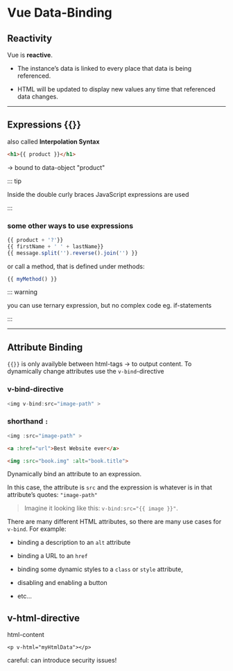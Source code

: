 # Vue Data-Binding

## Reactivity

Vue is **reactive**. 

- The instance’s data is linked to every place that data is being referenced. 

- HTML will be updated to display new values any time that referenced data changes.


------

## Expressions {{}} 

also called **Interpolation Syntax**

```html
<h1>{{ product }}</h1>
```

-> bound to data-object "product"

::: tip

Inside the double curly braces  JavaScript expressions are used

:::

### some other ways to use expressions

```js
{{ product + '?'}}
{{ firstName + ' ' + lastName}}
{{ message.split('').reverse().join('') }}
```

or call a method, that is defined under methods:

```js
{{ myMethod() }}
```

::: warning

you can use ternary expression, but no complex code eg. if-statements

::: 

------

## Attribute Binding

`{{}}` is only availyble between html-tags -> to output content. To dynamically change attributes use the `v-bind`-directive

### v-bind-directive

```js
<img v-bind:src="image-path" >
```

### shorthand `:`

```js
<img :src="image-path" >
```

```html
<a :href="url">Best Website ever</a>
```

```html
<img :src="book.img" :alt="book.title">
```



Dynamically bind an attribute to an expression. 

In this case, the attribute is `src` and the expression is whatever is in that attribute’s quotes: `"image-path"`

> Imagine it looking like this: `v-bind:src="{{ image }}"`. 
>



There are many different HTML attributes, so there are many use cases for `v-bind`. For example: 

- binding a description to an `alt` attribute

- binding a URL to an `href` 

- binding some dynamic styles to a `class` or `style` attribute, 

- disabling and enabling a button

- etc...

  

## v-html-directive

html-content 

```vue
<p v-html="myHtmlData"></p>
```

careful: can introduce security issues!

